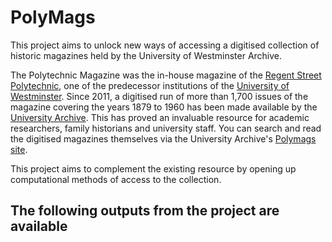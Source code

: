 # PolyMags

This project aims to unlock new ways of accessing a digitised collection of historic magazines held by the University of Westminster Archive.

The Polytechnic Magazine was the in-house magazine of the [Regent Street Polytechnic](https://westminster-atom.arkivum.net/index.php/rsp), one of the predecessor institutions of the [University of Westminster](https://www.westminster.ac.uk/). Since 2011, a digitised run of more than 1,700 issues of the magazine covering the years 1879 to 1960 has been made available by the [University Archive](http://recordsandarchives.westminster.ac.uk/). This has proved an invaluable resource for academic researchers, family historians and university staff. You can search and read the digitised magazines themselves via the University Archive's [Polymags site](https://polymags.westminster.ac.uk/).

This project aims to complement the existing resource by opening up computational methods of access to the collection.

## The following outputs from the project are available

